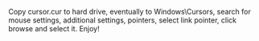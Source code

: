 Copy cursor.cur to hard drive, eventually to Windows\Cursors, search for mouse settings, additional settings, pointers, select link pointer, click browse and select it. Enjoy!
